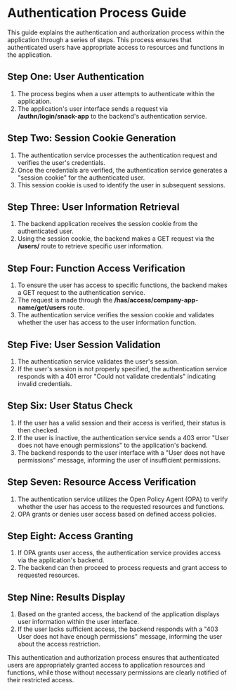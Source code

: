 # Authentication Process Guide
This guide explains the authentication and authorization process within 
the application through a series of steps. This process ensures 
that authenticated users have appropriate access to resources and functions in the application.

## Step One: User Authentication
1. The process begins when a user attempts to authenticate within the application.
2. The application's user interface sends a request via **/authn/login/snack-app** to the backend's authentication service.

## Step Two: Session Cookie Generation
1. The authentication service processes the authentication request and verifies the user's credentials.
2. Once the credentials are verified, the authentication service generates a "session cookie" for the authenticated user.
3. This session cookie is used to identify the user in subsequent sessions.

## Step Three: User Information Retrieval
1. The backend application receives the session cookie from the authenticated user.
2. Using the session cookie, the backend makes a GET request via the **/users/** route to retrieve specific user information.

## Step Four: Function Access Verification
1. To ensure the user has access to specific functions, the backend makes a GET request to the authentication service.
2. The request is made through the **/has/access/company-app-name/get/users** route.
3. The authentication service verifies the session cookie and validates whether the user has access to the user information function.

## Step Five: User Session Validation
1. The authentication service validates the user's session.
2. If the user's session is not properly specified, the authentication service responds with a 401 error "Could not validate credentials" indicating invalid credentials.

## Step Six: User Status Check
1. If the user has a valid session and their access is verified, their status is then checked.
2. If the user is inactive, the authentication service sends a 403 error "User does not have enough permissions" to the application's backend.
3. The backend responds to the user interface with a "User does not have permissions" message, informing the user of insufficient permissions.

## Step Seven: Resource Access Verification
1. The authentication service utilizes the Open Policy Agent (OPA) to verify whether the user has access to the requested resources and functions.
2. OPA grants or denies user access based on defined access policies.

## Step Eight: Access Granting
1. If OPA grants user access, the authentication service provides access via the application's backend.
2. The backend can then proceed to process requests and grant access to requested resources.

## Step Nine: Results Display
1. Based on the granted access, the backend of the application displays user information within the user interface.
2. If the user lacks sufficient access, the backend responds with a "403 User does not have enough permissions" message, informing the user about the access restriction.

This authentication and authorization process ensures that authenticated users are appropriately granted access to application resources and functions, while those without necessary permissions are clearly notified of their restricted access.
